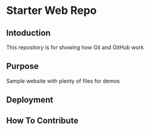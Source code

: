 # Starter Web Repo

## Intoduction

This repository is for showing how Git and GitHub work

## Purpose

Sample website with plenty of files for demos

## Deployment

## How To Contribute